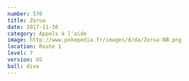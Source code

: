 ```yaml
---
number: 570
title: Zorua
date: 2017-11-30
category: Appels à l'aide
image: http://www.pokepedia.fr/images/d/da/Zorua-NB.png
location: Route 1
level: 7
version: US
ball: dive
---
```

